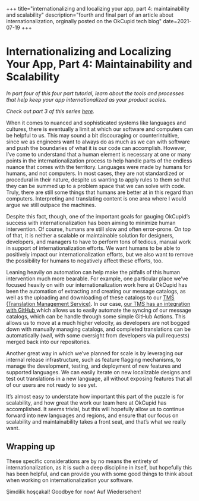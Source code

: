 +++
title="internationalizing and localizing your app, part 4: maintainability and scalability"
description="fourth and final part of an article about internationalization, orginally posted on the OkCupid tech blog"
date=2021-07-19
+++
# Internationalizing and Localizing Your App, Part 4: Maintainability and Scalability

*In part four of this four part tutorial, learn about the tools and processes that help keep your app internationalized as your product scales.*

*Check out part 3 of this series [here](https://tech.okcupid.com/internationalizing-and-localizing-your-app-part-3-technical-challenges-8d91b6cb9125).*

When it comes to nuanced and sophisticated systems like languages and cultures, there is eventually a limit at which our software and computers can be helpful to us. This may sound a bit discouraging or counterintuitive, since we as engineers want to always do as much as we can with software and push the boundaries of what it is our code can accomplish. However, I’ve come to understand that a human element is necessary at one or many points in the internationalization process to help handle parts of the endless nuance that comes with the territory. Languages were made by humans for humans, and not computers. In most cases, they are not standardized or procedural in their nature, despite us wanting to apply rules to them so that they can be summed up to a problem space that we can solve with code. Truly, there are still some things that humans are better at in this regard than computers. Interpreting and translating content is one area where I would argue we still outpace the machines.

Despite this fact, though, one of the important goals for gauging OkCupid’s success with internationalization has been aiming to minimize human intervention. Of course, humans are still slow and often error-prone. On top of that, it is neither a scalable or maintainable solution for designers, developers, and managers to have to perform tons of tedious, manual work in support of internationalization efforts. We want humans to be able to positively impact our internationalization efforts, but we also want to remove the possibility for humans to negatively affect these efforts, too.

Leaning heavily on automation can help make the pitfalls of this human intervention much more bearable. For example, one particular place we’ve focused heavily on with our internationalization work here at OkCupid has been the automation of extracting and creating our message catalogs, as well as the uploading and downloading of these catalogs to our [TMS (Translation Management Service)](https://en.wikipedia.org/wiki/Translation_management_system). In our case, [our TMS has an integration with GitHub ](https://lokalise.com/product/integrations/source-code/github)which allows us to easily automate the syncing of our message catalogs, which can be handle through some simple GitHub Actions. This allows us to move at a much higher velocity, as developers are not bogged down with manually managing catalogs, and completed translations can be automatically (*well*, with some oversight from developers via pull requests) merged back into our repositories.

Another great way in which we’ve planned for scale is by leveraging our internal release infrastructure, such as feature flagging mechanisms, to manage the development, testing, and deployment of new features and supported languages. We can easily iterate on new localizable designs and test out translations in a new language, all without exposing features that all of our users are not ready to see yet.

It’s almost easy to understate how important this part of the puzzle is for scalability, and how great the work our team here at OkCupid has accomplished. It seems trivial, but this will hopefully allow us to continue forward into new languages and regions, and ensure that our focus on scalability and maintainability takes a front seat, and that’s what we really want.

## Wrapping up

These specific considerations are by no means the entirety of internationalization, as it is such a deep discipline in itself, but hopefully this has been helpful, and can provide you with some good things to think about when working on internationalization your software.

Şimdilik hoşçakal! Goodbye for now! Auf Wiedersehen!
